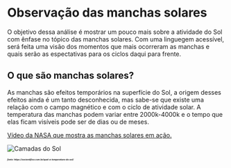 

# Observação das manchas solares
O objetivo dessa análise é mostrar um pouco mais sobre a atividade do Sol com ênfase no tópico das manchas solares. Com uma linguegem acessível, será feita uma visão dos momentos que mais ocorreram as manchas e quais serão as espectativas para os ciclos daqui para frente. 

## O que são manchas solares?
As manchas são efeitos temporários na superfície do Sol, a origem desses efeitos ainda é um tanto desconhecida, mas sabe-se que existe uma relação com o campo magnético e com o ciclo de atividade solar. A temperatura das manchas podem variar entre 2000k-4000k e o tempo que elas ficam visíveis pode ser de dias ou de meses.

[Vídeo da NASA que mostra as manchas solares em ação.](https://www.youtube.com/watch?v=6tmbeLTHC_0&feature=emb_logo)

![Camadas do Sol](https://i0.wp.com/socientifica.com.br/wp-content/uploads/2020/04/camadas_do_sol-1.jpg?ssl=1)
<h5 style="font-size: 5px">fonte: https://socientifica.com.br/qual-a-temperatura-do-sol/</h5>
